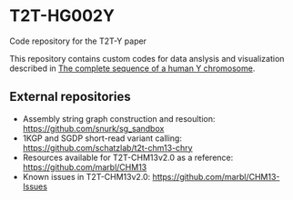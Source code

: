 # T2T-HG002Y
Code repository for the T2T-Y paper

This repository contains custom codes for data anslysis and visualization described in [The complete sequence of a human Y chromosome](https://doi.org/10.1101/2022.12.01.518724). 

## External repositories
* Assembly string graph construction and resoultion: https://github.com/snurk/sg_sandbox
* 1KGP and SGDP short-read variant calling: https://github.com/schatzlab/t2t-chm13-chry
* Resources available for T2T-CHM13v2.0 as a reference: https://github.com/marbl/CHM13
* Known issues in T2T-CHM13v2.0: https://github.com/marbl/CHM13-Issues
